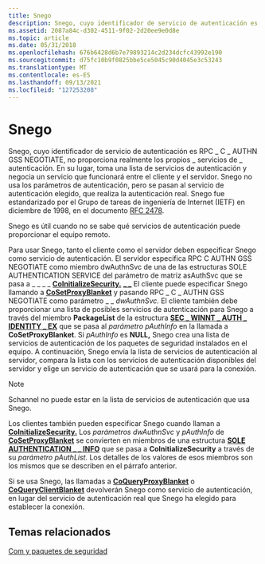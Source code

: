 ```yaml
---
title: Snego
description: Snego, cuyo identificador de servicio de autenticación es RPC \_ C \_ AUTHN GSS NEGOTIATE, no proporciona realmente los propios \_ servicios de \_ autenticación.
ms.assetid: 2087a84c-d302-4511-9f02-2d20ee9e0d8e
ms.topic: article
ms.date: 05/31/2018
ms.openlocfilehash: 676b6428d6b7e79893214c2d234dcfc43992e190
ms.sourcegitcommit: d75fc10b9f0825bbe5ce5045c90d4045e3c53243
ms.translationtype: MT
ms.contentlocale: es-ES
ms.lasthandoff: 09/13/2021
ms.locfileid: "127253208"
---
```

# <a name="snego"></a>Snego

Snego, cuyo identificador de servicio de autenticación es RPC \_ C \_ AUTHN GSS NEGOTIATE, no proporciona realmente los propios \_ servicios de \_ autenticación. En su lugar, toma una lista de servicios de autenticación y negocia un servicio que funcionará entre el cliente y el servidor. Snego no usa los parámetros de autenticación, pero se pasan al servicio de autenticación elegido, que realiza la autenticación real. Snego fue estandarizado por el Grupo de tareas de ingeniería de Internet (IETF) en diciembre de 1998, en el documento [RFC 2478](https://www.ietf.org/rfc/rfc2478.txt).

Snego es útil cuando no se sabe qué servicios de autenticación puede proporcionar el equipo remoto.

Para usar Snego, tanto el cliente como el servidor deben especificar Snego como servicio de autenticación. El servidor especifica RPC C AUTHN GSS NEGOTIATE como miembro dwAuthnSvc de una de las estructuras SOLE AUTHENTICATION SERVICE del parámetro de matriz asAuthSvc que se pasa a \_ \_ \_ \_ [**CoInitializeSecurity.**](/windows/desktop/api/combaseapi/nf-combaseapi-coinitializesecurity)  [**\_ \_**](/windows/win32/api/objidlbase/ns-objidlbase-sole_authentication_service)  El cliente puede especificar Snego llamando a [**CoSetProxyBlanket**](/windows/desktop/api/combaseapi/nf-combaseapi-cosetproxyblanket) y pasando RPC \_ C \_ AUTHN GSS NEGOTIATE como parámetro \_ \_ *dwAuthnSvc.* El cliente también debe proporcionar una lista de posibles servicios de autenticación para Snego a través del miembro **PackageList** de la estructura [**SEC \_ WINNT \_ AUTH \_ IDENTITY \_ EX**](/windows/desktop/api/sspi/ns-sspi-_sec_winnt_auth_identity_exa) que se pasa al *parámetro pAuthInfo* en la llamada a **CoSetProxyBlanket**. Si *pAuthInfo* es **NULL,** Snego crea una lista de servicios de autenticación de los paquetes de seguridad instalados en el equipo. A continuación, Snego envía la lista de servicios de autenticación al servidor, compara la lista con los servicios de autenticación disponibles del servidor y elige un servicio de autenticación que se usará para la conexión.

> [!Note]  
> Schannel no puede estar en la lista de servicios de autenticación que usa Snego.

 

Los clientes también pueden especificar Snego cuando llaman a [**CoInitializeSecurity.**](/windows/desktop/api/combaseapi/nf-combaseapi-coinitializesecurity) Los *parámetros dwAuthnSvc* y *pAuthInfo* de [**CoSetProxyBlanket**](/windows/desktop/api/combaseapi/nf-combaseapi-cosetproxyblanket) se convierten en miembros de una estructura [**SOLE AUTHENTICATION \_ \_ INFO**](/windows/win32/api/objidlbase/ns-objidlbase-sole_authentication_info) que se pasa a **CoInitializeSecurity** a través de su *parámetro pAuthList.* Los detalles de los valores de esos miembros son los mismos que se describen en el párrafo anterior.

Si se usa Snego, las llamadas a [**CoQueryProxyBlanket**](/windows/desktop/api/combaseapi/nf-combaseapi-coqueryproxyblanket) o [**CoQueryClientBlanket**](/windows/desktop/api/combaseapi/nf-combaseapi-coqueryclientblanket) devolverán Snego como servicio de autenticación, en lugar del servicio de autenticación real que Snego ha elegido para establecer la conexión.

## <a name="related-topics"></a>Temas relacionados

<dl> <dt>

[Com y paquetes de seguridad](com-and-security-packages.md)
</dt> </dl>

 

 